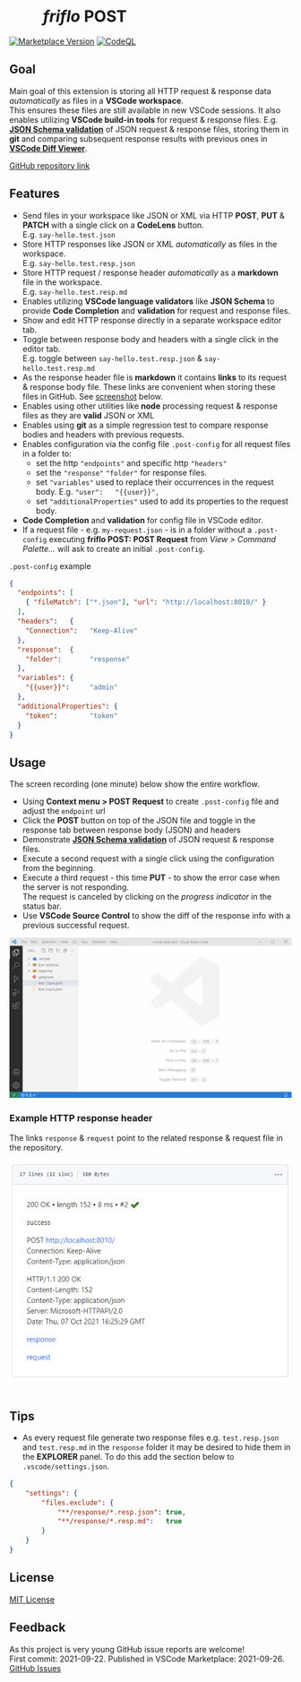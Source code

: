 #           _friflo_ __POST__

[![Marketplace Version](https://vsmarketplacebadge.apphb.com/version-short/friflo.vscode-friflo-post.svg)](https://marketplace.visualstudio.com/items?itemName=friflo.vscode-friflo-post) [![CodeQL](https://github.com/friflo/vscode-friflo-post/actions/workflows/codeql-analysis.yml/badge.svg)](https://github.com/friflo/vscode-friflo-post/actions/workflows/codeql-analysis.yml)


## Goal
Main goal of this extension is storing all HTTP request & response data _automatically_ as files in a __VSCode workspace__.  
This ensures these files are still available in new VSCode sessions.
It also enables utilizing __VSCode build-in tools__ for request & response files.
E.g. [__JSON Schema validation__](https://code.visualstudio.com/docs/languages/json#_json-schemas-and-settings)
of JSON request & response files, storing them in __git__ and comparing subsequent response results with previous ones in
[__VSCode Diff Viewer__](https://code.visualstudio.com/docs/editor/versioncontrol#_viewing-diffs).

[GitHub repository link](https://github.com/friflo/vscode-friflo-post/)


## Features
*   Send files in your workspace like JSON or XML via HTTP __POST__, __PUT__ & __PATCH__ with a single click on a __CodeLens__ button.  
    E.g. `say-hello.test.json`
*   Store HTTP responses like JSON or XML _automatically_ as files  in the workspace.  
    E.g. `say-hello.test.resp.json`
*   Store HTTP request / response header _automatically_ as a __markdown__ file in the workspace.  
    E.g. `say-hello.test.resp.md`
*   Enables utilizing __VSCode language validators__ like __JSON Schema__ to provide __Code Completion__ and __validation__
    for request and response files.  
*   Show and edit HTTP response directly in a separate workspace editor tab.
*   Toggle between response body and headers with a single click in the editor tab.  
    E.g. toggle between `say-hello.test.resp.json` & `say-hello.test.resp.md`
*   As the response header file is __markdown__ it contains __links__ to its request & response body file.
    These links are convenient when storing these files in GitHub. See [screenshot](#example-http-response-header) below.
*   Enables using other utilities like __node__ processing request & response files as they are __valid__ JSON or XML
*   Enables using __git__ as a simple regression test to compare response bodies and headers with previous requests.
*   Enables configuration via the config file `.post-config` for all request files in a folder to:
    *   set the http `"endpoints"` and specific http `"headers"`
    *   set the `"response"` `"folder"` for response files.
    *   set `"variables"` used to replace their occurrences in the request body. E.g. `"user":   "{{user}}",`
    *   set `"additionalProperties"` used to add its properties to the request body.
*   __Code Completion__ and __validation__ for config file in VSCode editor.
*   If a request file - e.g. `my-request.json` - is in a folder without a `.post-config` executing
    __friflo POST: POST Request__ from _View > Command Palette..._ will ask to create an initial `.post-config`.

`.post-config` example    
```json
{
  "endpoints": [
    { "fileMatch": ["*.json"], "url": "http://localhost:8010/" }
  ],
  "headers":   {
    "Connection":   "Keep-Alive"
  },
  "response":  {
    "folder":       "response"
  },
  "variables": {
    "{{user}}":     "admin"
  },
  "additionalProperties": {
    "token":        "token"
  }
}
```

## Usage

The screen recording (one minute) below show the entire workflow.  
*   Using __Context menu > POST Request__ to create `.post-config` file and adjust the `endpoint` url
*   Click the __POST__ button on top of the JSON file and toggle in the response tab between response body (JSON) and headers
*   Demonstrate [__JSON Schema validation__](https://code.visualstudio.com/docs/languages/json#_mapping-to-a-schema-in-the-workspace)
of JSON request & response files.
*   Execute a second request with a single click using the configuration from the beginning.
*   Execute a third request - this time __PUT__ - to show the error case when the server is not responding.  
    The request is canceled by clicking on the _progress indicator_ in the status bar.
*   Use __VSCode Source Control__ to show the diff of the response info with a previous successful request.

[![Usage - screen recording](https://raw.githubusercontent.com/friflo/vscode-friflo-post/master/docs/friflo-POST.gif)](https://raw.githubusercontent.com/friflo/vscode-friflo-post/master/docs/friflo-POST.gif)


### Example HTTP response header

The links `response` & `request` point to the related response & request file in the repository.

![logo](docs/images/response-header.png) 

## Tips

* As every request file generate two response files e.g. `test.resp.json` and `test.resp.md` in the `response` folder
it may be desired to hide them in the __EXPLORER__ panel. To do this add the section below to `.vscode/settings.json`.

```json
{
    "settings": {
        "files.exclude": {
            "**/response/*.resp.json": true,
            "**/response/*.resp.md":   true
        }
    }
}

```


## License
[MIT License](LICENSE)


## Feedback
As this project is very young GitHub issue reports are welcome!  
First commit: 2021-09-22. Published in VSCode Marketplace: 2021-09-26.  
[GitHub Issues](https://github.com/friflo/vscode-friflo-post/issues)

